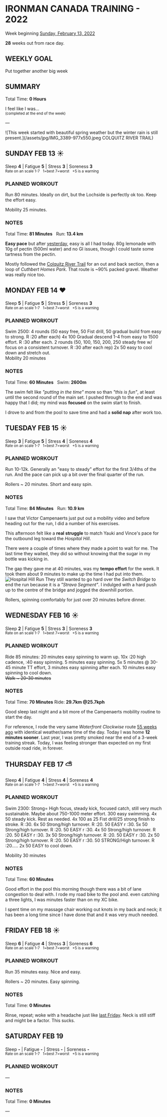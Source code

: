 # IRONMAN CANADA TRAINING - 2022
Week beginning [Sunday, February 13, 2022](javascript:flick('sun');)

**28** weeks out from race day.

## WEEKLY GOAL
Put together another big week

## SUMMARY
Total Time: **0 Hours**

I feel like I was...
<br /><sup>(completed at the end of the week)</sup>

&mdash;

![This week started with beautiful spring weather but the winter rain is still present.](/assets/jpg/IMG_3389-977x550.jpeg COLQUITZ RIVER TRAIL)

## SUNDAY FEB 13 ☀️
Sleep **4** | Fatigue **5** | Stress **3** | Soreness **3**
<sup><br />Rate on an scale 1-7 &nbsp; 1=best 7=worst &nbsp; +5 is a warning</sup>

### PLANNED WORKOUT
Run 80 minutes. Ideally on dirt, but the Lochside is perfectly ok too. 
Keep the effort easy.

Mobility 25 minutes.

### NOTES
Total Time: **81 Minutes** &nbsp; Run: **13.4 km**

**Easy pace** but after [yesterday](ironman2022-29weeksout?sat), easy is all I had today.  80g lemonade with 10g of pectin (500ml water) and no GI issues, though I could taste some tartness from the pectin.

Mostly followed the [Colquitz River Trail](javascript:flkty.select(2);) for an out and back section, then a loop of _Cuthbert Homes Park_.  That route is ~90% packed gravel.  Weather was really nice too.

<!---->
## MONDAY FEB 14 ❤️
Sleep **5** | Fatigue **5** | Stress **5** | Soreness **3**
<sup><br />Rate on an scale 1-7 &nbsp; 1=best 7=worst &nbsp; +5 is a warning</sup>

### PLANNED WORKOUT
Swim 2500: 
4 rounds (50 easy free, 50 Fist drill, 50 gradual build from easy to strong. R :20 after each)
4x 100 Gradual descend 1-4 from easy to 1500 effort. R :30 after each. 
2 rounds (50, 100, 150, 200, 250 steady free w/ focus on a consistent turnover. R :30 after each rep) 
2x 50 easy to cool down and stretch out.   
Mobility 20 minutes

### NOTES
Total Time: **60 Minutes** &nbsp; Swim: **2600m**

The swim felt like _"putting in the time"_ more so than _"this is fun"_, at least until the second round of the main set.  I pushed through to the end and was happy that I did; my mind was **focused** on the swim start to finish.

I drove to and from the pool to save time and had a **solid nap** after work too. 

<!---->
## TUESDAY FEB 15 ☀️
Sleep **3** | Fatigue **5** | Stress **4** | Soreness **4**
<sup><br />Rate on an scale 1-7 &nbsp; 1=best 7=worst &nbsp; +5 is a warning</sup>

### PLANNED WORKOUT
Run 10-12k. Generally an "easy to steady" effort for the first 3/4ths of the run. And the pace can pick up a bit over the final quarter of the run.

Rollers ~ 20 minutes. Short and easy spin.

### NOTES
Total Time: **84 Minutes** &nbsp; Run: **10.9 km**

I saw that Victor Campenaerts just put out a mobility video and before heading out for the run, I did a number of his exercises.

This afternoon felt like a **real struggle** to match Yauki and Vince's pace for the outbound leg toward the _Hospital Hill_.  

There were a couple of times where they made a point to wait for me.  The last time they waited, they did so without knowing that the  sugar in my bottle was kicking in.

<!---->
The gap they gave me at 40 minutes, was my **tempo effort** for the week.  It took them about 9 minutes to make up the time I had put into them.
![Hospital Hill Run](/assets/jpg/run-20220215.jpeg)
They still wanted to go hard over the _Switch Bridge_ to end the run because it is a _"Strava Segment"_.  I indulged with a hard push up to the centre of the bridge and jogged the downhill portion.

Rollers, spinning comfortably for just over 20 minutes before dinner.

<!---->
## WEDNESDAY FEB 16 ☀️
Sleep **2** | Fatigue **5** | Stress **3** | Soreness **3**
<sup><br />Rate on an scale 1-7 &nbsp; 1=best 7=worst &nbsp; +5 is a warning</sup>

### PLANNED WORKOUT
Ride 85 minutes: 
20 minutes easy spinning to warm up. 
10x :20 high cadence, :40 easy spinning. 
5 minutes easy spinning. 
5x 5 minutes @ 30-45 minute TT effort, 3 minutes easy spinning after each.
10 minutes easy spinning to cool down. <br /><strike>Walk ~ 20-30 minutes</strike>

### NOTES
Total Time: **70 Minutes** Ride: **29.7km @25.7kph**

Good sleep last night and a bit more of the Campenaerts mobility routine to start the day.

For reference, I rode the very same _Waterfront Clockwise_ route [55 weeks ago](https://mariostoc.co/traininglog/ironman2021-36weeksout?tue) with identical weather/same time of the day.  Today I was home **12 minutes sooner**.  Last year, I was pretty smoked near the end of a 3-week training streak.  Today, I was feeling stronger than expected on my first outside road ride, in forever.

<!---->
## THURSDAY FEB 17 ⛅️
Sleep **4** | Fatigue **4** | Stress **4** | Soreness **4**
<sup><br />Rate on an scale 1-7 &nbsp; 1=best 7=worst &nbsp; +5 is a warning</sup>

### PLANNED WORKOUT
Swim 2300: Strong= High focus, steady kick, focused catch, still very much sustainable. Maybe about 750-1000 meter effort. 
300 easy swimming. 4x 50 steady kick. Rest as needed.
4x 100 as 25 Fist drill/25 strong finish to stroke. R :30. 
6x 50 Strong/high turnover. R :20. 50 EASY r :30. 
5x 50 Strong/high turnover. R :20. 50 EASY r :30. 
4x 50 Strong/high turnover. R :20. 50 EASY r :30. 
3x 50 Strong/high turnover. R :20. 50 EASY r :30. 
2x 50 Strong/high turnover. R :20. 50 EASY r :30. 
50 STRONG/High turnover. R :20.....
2x 50 EASY to cool down.

Mobility 30 minutes  

### NOTES
Total Time: **60 Minutes**

Good effort in the pool this morning though there was a bit of lane congestion to deal with.  I rode my road bike to the pool and. even catching a three lights, I was minutes faster than on my XC bike.

I spent time on my massage chair working out knots in my back and neck; it has been a long time since I have done that and it was very much needed.

<!---->
## FRIDAY FEB 18 ☀️
Sleep **6** | Fatigue **4** | Stress **3** | Soreness **6**
<sup><br />Rate on an scale 1-7 &nbsp; 1=best 7=worst &nbsp; +5 is a warning</sup>

### PLANNED WORKOUT
Run 35 minutes easy. Nice and easy.
 
Rollers ~ 20 minutes. Easy spinning.

### NOTES
Total Time: **0 Minutes**

Rinse, repeat; woke with a headache just like [last Friday](ironman2022-29weeksout?fri).  Neck is still stiff and might be a factor.  This sucks.

<!---->
## SATURDAY FEB 19
Sleep **-** | Fatigue **-** | Stress **-** | Soreness **-**
<sup><br />Rate on an scale 1-7 &nbsp; 1=best 7=worst &nbsp; +5 is a warning</sup>

### PLANNED WORKOUT
&mdash;  

### NOTES
Total Time: **0 Minutes**

&mdash;